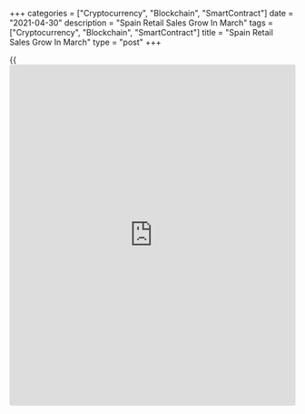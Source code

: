 +++
categories = ["Cryptocurrency", "Blockchain", "SmartContract"]
date = "2021-04-30"
description = "Spain Retail Sales Grow In March"
tags = ["Cryptocurrency", "Blockchain", "SmartContract"]
title = "Spain Retail Sales Grow In March"
type = "post"
+++

{{<iframe id="large-banner" src="https://www.bounty.group/#slide=13.0" width="100%" height="600" scrolling="no" style="border: 0px solid rgb(216, 221, 230); border-radius: 3px;">}}

Spain's retail sales rose for the first time in thirteen months in
March, the statistical office INE reported Friday.

Retail sales grew by adjusted 14.9 percent year-on-year in March, after
a 6.1 percent decline seen in February.

On an unadjusted basis, retail sales accelerated 18.1 percent in March,
after a 9.6 percent fall in the previous month.

On a month-on-month basis, retail sales grew 3.5 percent in March, after
a 4.1 percent rise in the prior month.

Food sales rose 0.1 percent on month and others grew 5.6 percent in
March.

For comments and feedback [contact](https://www.playgroundfx.com/contact/): editorial@rtt[news](https://www.letsplayfx.com/blog/forex-news-website/).com

[Economic News][1]

 **What parts of the world are seeing the best (and worst) economic
performances lately? Click[here][2] to check out our [Econ Scorecard][2]
and find out! See up-to-the-moment [ranking](https://www.playgroundfx.com/blog/crypto-exchange-ranking/)s for the best and worst
performers in [GDP][3], [unemployment rate][4], [inflation][5] and much
more.**

   1. www.rtt[news](https://www.letsplayfx.com/blog/forex-news-website/).com/Content/EconomicNews.aspx
   2. www.rtt[news](https://www.letsplayfx.com/blog/forex-news-website/).com/economic-scorecard/world-rank/unemployment-rate/highest-performance.aspx
   3. www.rtt[news](https://www.letsplayfx.com/blog/forex-news-website/).com/economic-scorecard/world-rank/GDP/highest-performance.aspx
   4. www.rtt[news](https://www.letsplayfx.com/blog/forex-news-website/).com/economic-scorecard/world-rank/unemployment-rate/lowest-performance.aspx
   5. www.rtt[news](https://www.letsplayfx.com/blog/forex-news-website/).com/economic-scorecard/world-rank/CPI/highest-performance.aspx